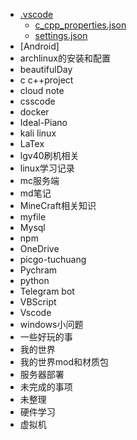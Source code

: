 * [.vscode](document/.vscode)
  * [c_cpp_properties.json](document/.vscode/c_cpp_properties.json)
  * [settings.json](document/.vscode/settings.json)
* [Android]
* archlinux的安装和配置
* beautifulDay
* c c++project
* cloud note
* csscode
* docker
* Ideal-Piano
* kali linux
* LaTex
* lgv40刷机相关
* linux学习记录
* mc服务端
* md笔记
* MineCraft相关知识
* myfile
* Mysql
* npm
* OneDrive
* picgo-tuchuang
* Pychram
* python
* Telegram bot
* VBScript
* Vscode
* windows小问题
* 一些好玩的事
* 我的世界
* 我的世界mod和材质包
* 服务器部署
* 未完成的事项
* 未整理
* 硬件学习
* 虚拟机